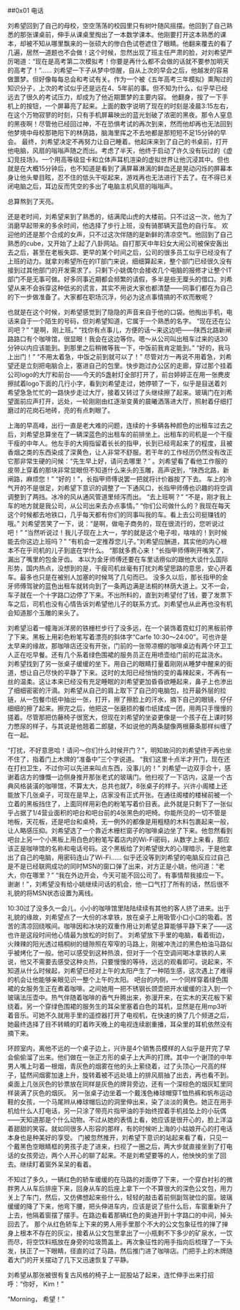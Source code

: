 ##0x01 电话

刘希望回到了自己的母校，空空荡荡的校园里只有树叶随风摇摆。他回到了自己熟悉的那张课桌前，伸手从课桌里掏出了一本数学课本。他刚要打开这本熟悉的课本，却被不知从哪里飘来的一张硕大的惨白色试卷遮住了眼睛。他翻来覆去的看了几遍，居然一道题也不会做！这个时候，忽然出现了班主任严肃的脸，对刘希望严厉喝道：“现在是高考第二次模拟考！你要是再什么都不会做的话就不要参加明天的高考了！”……
刘希望一下子从梦中惊醒，自从上次的早会之后，他越发的容易做噩梦。但好像每每总会和考试有关。作为一个被《五年高考三年模拟》熏陶过的知识分子，上次的考试似乎还是远在4、5年前的事。但不知为什么，似乎早已经远去了很久的考试压力，却成为了他近期噩梦的主要内容。
他翻身，按了一下手机上的按钮，一个屏幕亮了起来。上面的数字说明了现在的时刻是凌晨3:15左右，在这个万物寂寥的时刻，只有手机屏幕映出的蓝光划破了浓密的黑夜。那令人窒息的黑夜啊！尽管他已经回过神，不在恐惧考试的再次到来，然而他却再也无法回到他梦境中母校那艳阳下的林荫路，脑海里挥之不去地都是那短短不足15分钟的早会。
最终，刘希望决定不再努力让自己睡着。他起床来到了自己的书桌前，打开他电脑，风扇的嗡嗡声随之而出。考虑了半天，他终于启动了许久没有玩过的《虚幻竞技场》。一个用高等级显卡和立体声耳机渲染的虚拟世界让他沉浸其中。但也就是在大概15分钟后，也不知道是看到了满屏幕淋漓的鲜血还是晃动闪烁的屏幕本身让他头晕目眩，忍不住的低头干呕起来，游戏再也无法进行下去了。在不得已关闭电脑之后，耳边反而凭空的多出了电脑主机风扇的嗡嗡声。

总算熬到了天亮。

还是老时间，刘希望来到了熟悉的，结满爬山虎的大楼前。只不过这一次，他为了消磨早起带来的多余时间，他选择了步行上班，没有骑那辆天蓝色的自行车。
欢迎他的还是那个合成的女声，只不过这次伴随的是新鲜的清凉空气。他回到了自己熟悉的cube，又开始了上起了八卦网站。自打那天中年妇女大闹公司被保安轰出去之后，甚至在老板失踪、更早的某个时间之后，公司的很多员工似乎已经没有了上班的动力。就拿刘希望所在的IT部门来说，细细算起来，整个部门已经很久没有接到过其他部门的开发需求了。只剩下小姚偶尔会接收几个电脑的报修才让整个IT部门不是无事可做。好多同事近期都会频繁的请假，多半是些无厘头的借口。刘希望从来不会拆穿这种低劣的谎言，其实不用说大家也都清楚——同事们都在为自己的下一步做准备了。大家都在职场沉浮，何必为这点事情搞的不欢而散呢？

也就是在这个时候，刘希望感觉到了隐隐的声音来自于他的口袋。他掏出手机，电话来自于一个陌生的号码，但刘希望知道，它属于一个熟悉的名字。
“现在还在公司吧？”
“是啊，刚上班。”
“找你有点事儿，方便的话～来这边吧——陕西北路新闸路路口有个咖啡馆，很显眼！我会在这边等你。嗯～从公司叫出租车过来的话30分钟以内应该能到。到那里之后稍微等我一下，中饭前我肯定能到。”
“好的，我马上出门！”
“不用太着急，中饭之前到就可以了！”
尽管对方一再说不用着急，刘希望还是立刻把电脑合上，塞进自己的包里。快步跑过办公区的走廊，穿过那个挂着公司logo的大厅和前台——今天的5盏射灯全部打开了，前台婷婷正在用一张麂皮擦拭着logo下面的几行小字，看到刘希望走过，她停顿了一下，似乎是目送着刘希望急急忙忙的一路快步走过大厅，接着又转过了头继续擦了起来。玻璃门在刘希望面前应声打开，远处，一轮刚刚由红逐渐变黄的晨曦洒落进大厅，照射着仔细打磨过的花岗石地砖，亮的有点刺眼了。

上海的早高峰，出行一直是老大难的问题，连续的十多辆各种颜色的出租车过去之后，刘希望总算坐在了一辆深蓝色的出租车的前排坐上。出租车的司机是一个干瘦干瘦的中年人。他左手的大拇指留着长长的指甲，长到已经弯起来了的程度，且被香烟之类的东西染成了深黄色，让人非常不舒服。若干年的工作经历仍然没有改正它那非常生硬的问候：“先生早上好，请问去哪里？” 。刘希望看了看他工作服的皮带上穿着的那块非常显眼但不知道什么来头的玉雕，高声说到，“陕西北路，新闸路，麻烦您！”
“好的！”，长指甲师傅说罢一把就将计价器按了下去。
车上的冷气开的不是很足，刘希望下意识的调整了一下通风口，长指甲师傅也识趣的将空调调整到了两挡。冰冷的风从通风管道里倾泻而出。
“去上班啊？”
“不是，刚才我上车的地方就是我公司，从公司出来去办点事情。”
“你们公司做什么的？我现在每天这个时候都去地铁口，几乎每天都有你们的同事叫我的车。看上去公司挺赚钱的哦。”
刘希望苦笑了一下，说：“是啊，做电子商务的，现在很流行的，您听说过吧！”
“当然听说过！我儿子现在上大一，学的就是这个电子啦，啥啥的！到时候能去你这边上班吗？”
“有机会一定推荐您儿子。”刘希望应酬道，其实他的内心根本不在乎司机的儿子到底在学什么。
“那就多费心来！”长指甲师傅咧开嘴笑了，漏出了嘴里的包金牙齿。
本以为金牙师傅还要在车里话痨似的跟他大谈什么国际形势，国内热点，没想到的是，干瘦司机丝毫有打扰刘希望思路的意思，安心开着车。最多也只是在被别人加塞的时候骂了几句而已。
没多久以后，那长指甲的金牙师傅驾驶的蓝色出租车就转向到了一条两边满是法桐的林荫大道上。又不一会，车子就在一个十字路口边停了下来。不出所料的，直到刘希望付了钱，要了发票下车之后，司机也没有心情告诉刘希望他儿子的联系方式。刘希望也从此再也没有机会知道那个玉雕的来头了。

刘希望沿着一幢海派洋房的铁栅栏步行了没多远，在一个装饰着霓虹灯的黑板前停了下来。黑板上用彩色粉笔写着漂亮的斜体字“Carfe 10:30～24:00”。可也许是太早来的缘故，那咖啡店还没有开张，门前的一张带凉棚的咖啡桌边有两个环卫工人正在吃早餐。还有几个系着绿色围裙的服务员正在用喷壶给门前的花盆浇水。
刘希望找到了另一张桌子缓缓的坐下。用自己的眼睛打量着刚刚从睡梦中醒来的街道，想让自己尽快的平静了下来。这时的太阳已经悄悄的变的毒辣起来，不再有一丝的温柔。这让本来已经没有充足睡眠的刘希望更加昏昏欲睡起来，鼻子上也渗出了细细密密的汗滴。刘希望从自己的肩上取下了自己的电脑包，拉开最外层的拉链，从一包餐巾纸中抽出一张，打开，擦了擦脸上的汗水，摘下自己的眼镜，仔仔细细的擦了起来。擦完之后，他把这一张磨损的餐巾纸揉成一团，用两只手慢慢的搓着。尽管那把仿藤椅子很宽大，但现在刘希望的坐姿更像是一个孩子在上课时努力憋尿的样子，与其说是他翘着二郎腿，不如说他的两条腿像两根藤条那样纠缠了在一起。

“打扰，不好意思哈！请问～你们什么时候开门？”，明知故问的刘希望终于再也坐不住了，指着门上木牌的“准备中”三个字说道。
“我们这里十点半才开门，现在还在打扫卫生，不过你可以先进来叫点东西，没事儿的！”
刘希望一边双手合十，感谢着店方的慷慨一边侧身推开那张老式的玻璃门。他扫视了一下店内，这是一个古典风格装潢的咖啡馆，不算太大，总共也就7，8张桌子的样子。兴许小阁楼上还能放下几张桌子，可现在是早上，店家没有正式开张。在通往阁楼的楼梯前被一个立着的黑板挡住了，上面同样用彩色的粉笔写着价目表。此外就是只剩下了一张似乎占据了1/4营业面积的吧台和吧台前的4张黑色的吧椅。你能所见的一切不管是地板，天花板，还是吧台和桌椅，无一例外的都像是用粗糙的木料包裹起来一般，让人略感压抑。刘希望选了一个靠近木栅栏窗子的咖啡桌边坐了下来。他忽然看到吧台上另一个小黑板上用白色的粉笔写着店内的Wi-Fi密码，从数字上来看，那应该正是咖啡馆的名称和电话号码。这个黑板给了刘希望很大的心理暗示，于是他拿出了自己的电脑，用密码连山了Wi-Fi……
似乎还没等到刘希望的电脑反应过自己是不是已经联网成功的同时MSN的窗口弹了出来，对方正是小姚，他问道：“老大，你在哪里？”
“我在外边开会，今天可能不回公司了。有事情帮我接应一下。谢谢！”，刘希望没有给小姚继续问话的机会，他一口气打了所有的话，然后很不礼貌的将MSN状态设置为离线。

10:30过了没多久一会儿，小小的咖啡馆里陆陆续续有其他的客人挤了进来。出于礼貌的缘故，刘希望点了一大份的冰拿铁，放在桌子上用吸管小口小口的吸着。苦苦的清凉回绕喉间。咖啡因和冰块的双重作用让刘希望总算能够平静下来了——这也许是这段时间他心情最为放松的时刻了。
刘希望放下手里的电脑，看着街边，火辣辣的阳光透过梧桐树的缝隙照在窄窄的马路上，刚被冲洗过的黑色柏油马路似乎被烤化了一般。他可以感受到这种热浪，但对于一个在空调间喝冰拿铁的人来说，他又不需要去感受这种炎热，只要慢慢的等待，远远的观看即可。说起来，不知道从什么时候起，刘希望已经对上午的太阳产生了一种陌生感，这次遇上了难得的机会让他能够亲眼见识一整个上午的太阳。
吧台的内侧，一个同样穿着绿色围裙的女服务生正在煮着咖啡。之间她用一把不锈钢长颈壶把开水缓缓的注入到一个玻璃法压壶中。热气伴随着咖啡的香气升腾出来，弥漫开来，在实木的天花板下萦绕着。另一个穿绿色围裙的服务生的耳朵里塞着白色的耳机，显然是在用mp3听着音乐。可她不久就用手里的遥控器打开了电视机，在快速的换了几个频道之后，她最终选择了目不转睛的盯着昨天晚上的电视连续剧重播，耳朵里的耳机依然没有摘下来。

环顾室内，离他不远的一个桌子边上，兴许是4个销售员模样的人似乎是开完了早会偷偷溜了出来。他们做在一张正方形的桌子上大声的打牌。其中一个谢顶的中年男人嘴上叼着一根烟，青灰色的烟雾在他的头上萦绕着，过了头顶心一尺高的样子，猛然间烟雾加速上升，旋转着被不远处墙上的排风扇抽了出去，再也看不到。桌面上几张灰色的钞票放在同样是灰色的牌背旁边，还有一个深棕色的烟灰缸里同样装满了灰色的烟灰。
另一张桌子边坐着一个戴浅色棒球帽穿T恤热裤和帆布运动鞋的女孩，一个马尾辫从棒球帽后边的洞里伸出来，染了淡淡的黄色。她正在用手机给什么人打电话，另一只涂了带亮片指甲油的手始终捏着手机挂坠上的小玩偶——天知道那是个什么动物。不过从她的表情上看，她应该是很开心的，脸上洋溢着甜甜的笑容。就如同很多人形容的那样，有的时候听上海的小姑娘开心的打电话本身也是种美好的享受。
门被忽然推开，刘希望下意识的站起来看了看，只见一个戴黑色空眼睛框的男孩子走了进来，扫视了一圈之后，两大步就直接坐到了打电话的女孩旁边，两个人开心的聊了起来。不是刘希望要等的人，他怏怏的坐了回去。继续盯着窗外呆呆的看着。

不知过了多久，一辆红色的轿车缓缓的在马路的对面停了下来，一个穿白衬衫的微胖男人从车后排座下来，回身从车的后座上拿下一个不算很大的深色公文包，用力关上了车门，然后，又仿佛想起来些什么，轻轻的敲击着前侧副驾驶位的窗。玻璃缓缓的降了下来，他弯下腰，把头伸进车内，应该是说了些什么后，车窗重新升了上去，他隔着窗摆了摆手。在路边看着那辆红色的奥迪开到十字路口的中间，掉头回去了。
那个从红色轿车上下来的男人用手里那个不大的公文包象征性的掸了掸身上根本不存在的灰尘，接着从公文包里拿出了一小瓶剩不下多少的矿泉水，一饮而尽，将空饮料瓶放在身旁的垃圾筒盖上。再次象征性的用手指向后梳理了一下头发，扶正了一下眼睛，径直的过了马路，然后推门进了咖啡店。门把手上的木牌随着大门的开关摆动了几下又迅速恢复了平静。

刘希望从那张被很有复古风格的椅子上一屁股站了起来，连忙伸手出来打招呼：“你好， Kim！”

“Morning， 希望！”
